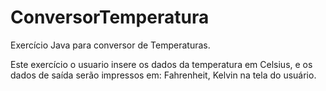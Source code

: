 # ConversorTemperatura
Exercício Java para conversor de Temperaturas. 

Este exercício o usuario insere os dados da temperatura em Celsius, e os dados de saída serão impressos em: Fahrenheit, Kelvin na tela do usuário.
